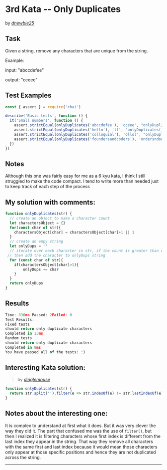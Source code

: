 # 3rd Kata -- Only Duplicates





by *[dnewbie25](https://www.codewars.com/users/dnewbie25)*


## Task

Given a string, remove any characters that are unique from the string.

Example:

input: "abccdefee"

output: "cceee"


## Test Examples

```js
const { assert } = require('chai')

describe('Basic tests', function () {
  it('Small numbers', function () {
    assert.strictEqual(onlyDuplicates('abccdefee'), 'cceee', "onlyDuplicates('abccdefee')")
    assert.strictEqual(onlyDuplicates('hello'), 'll', "onlyDuplicates('hello')")
    assert.strictEqual(onlyDuplicates('colloquial'), 'ollol', "onlyDuplicates('colloquial')")
    assert.strictEqual(onlyDuplicates('foundersandcoders'), 'ondersndoders', "onlyDuplicates('foundersandcoders')")
  })
})
```


## Notes

Although this one was fairly easy for me as a 6 kyu kata, I think I still struggled to make the code compact. I tend to write more than needed just to keep track of each step of the process

## My solution with comments:

```js
function onlyDuplicates(str) {
  // create an object to make a character count
  let charactersObject = {}
  for(const char of str){
    charactersObject[char] = charactersObject[char]+1 || 1
  }
  // create an empy string
  let onlyDups = ''
  // iterate over each character in str, if the count is greater than one
 // then add the character to onlyDups string
  for (const char of str){
    if(charactersObject[char]>1){
        onlyDups += char
    }
  }
  return onlyDups
}

```


## Results

```js
Time: 836ms Passed: 2Failed: 0
Test Results:
Fixed tests
should return only duplicate characters
Completed in 13ms
Random tests
should return only duplicate characters
Completed in 8ms
You have passed all of the tests! :)

```

## Interesting Kata solution:
> by *[dinglemouse](https://www.codewars.com/users/dinglemouse)*

```js
function onlyDuplicates(str) {
  return str.split('').filter(e => str.indexOf(e) != str.lastIndexOf(e)).join('')
}
```

## Notes about the interesting one:

It is complex to understand at first what it does. But it was very clever the way they did it. The part that confused me was the use of `filter()`, but then I realized it is filtering characters whose first index is different from the last index they appear in the string. That way they remove all characters with the same first and last index because it would mean those characters only appear at those specific positions and hence they are not duplicated across the string.

---
